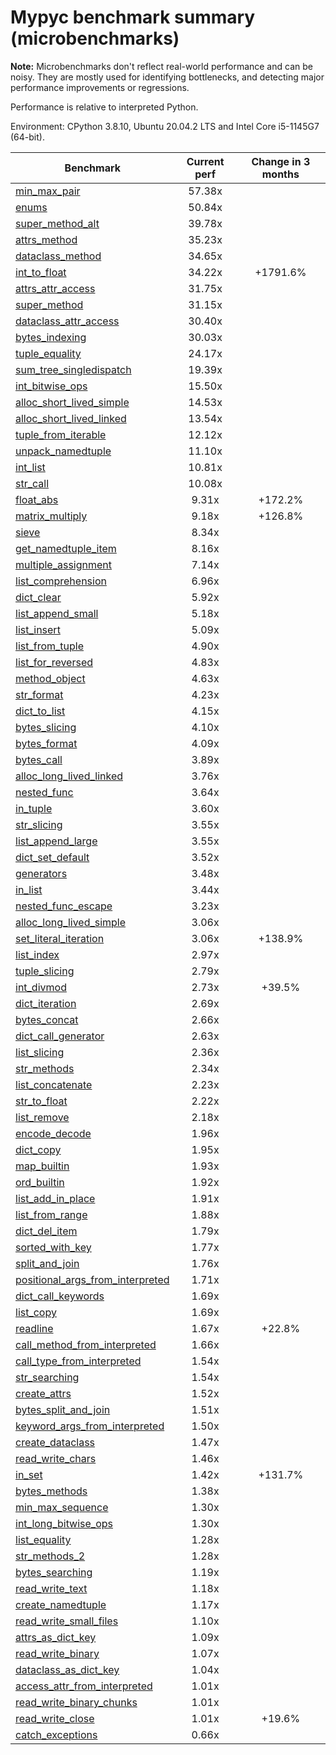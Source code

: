 # Mypyc benchmark summary (microbenchmarks)

**Note:** Microbenchmarks don't reflect real-world performance and can be noisy.
           They are mostly used for identifying bottlenecks, and detecting major performance
           improvements or regressions.

Performance is relative to interpreted Python.

Environment: CPython 3.8.10, Ubuntu 20.04.2 LTS and Intel Core i5-1145G7 (64-bit).

| Benchmark | Current perf | Change in 3 months |
| --- | :---: | :---: |
| [min_max_pair](benchmarks/min_max_pair.md) | 57.38x |  |
| [enums](benchmarks/enums.md) | 50.84x |  |
| [super_method_alt](benchmarks/super_method_alt.md) | 39.78x |  |
| [attrs_method](benchmarks/attrs_method.md) | 35.23x |  |
| [dataclass_method](benchmarks/dataclass_method.md) | 34.65x |  |
| [int_to_float](benchmarks/int_to_float.md) | 34.22x | +1791.6% |
| [attrs_attr_access](benchmarks/attrs_attr_access.md) | 31.75x |  |
| [super_method](benchmarks/super_method.md) | 31.15x |  |
| [dataclass_attr_access](benchmarks/dataclass_attr_access.md) | 30.40x |  |
| [bytes_indexing](benchmarks/bytes_indexing.md) | 30.03x |  |
| [tuple_equality](benchmarks/tuple_equality.md) | 24.17x |  |
| [sum_tree_singledispatch](benchmarks/sum_tree_singledispatch.md) | 19.39x |  |
| [int_bitwise_ops](benchmarks/int_bitwise_ops.md) | 15.50x |  |
| [alloc_short_lived_simple](benchmarks/alloc_short_lived_simple.md) | 14.53x |  |
| [alloc_short_lived_linked](benchmarks/alloc_short_lived_linked.md) | 13.54x |  |
| [tuple_from_iterable](benchmarks/tuple_from_iterable.md) | 12.12x |  |
| [unpack_namedtuple](benchmarks/unpack_namedtuple.md) | 11.10x |  |
| [int_list](benchmarks/int_list.md) | 10.81x |  |
| [str_call](benchmarks/str_call.md) | 10.08x |  |
| [float_abs](benchmarks/float_abs.md) | 9.31x | +172.2% |
| [matrix_multiply](benchmarks/matrix_multiply.md) | 9.18x | +126.8% |
| [sieve](benchmarks/sieve.md) | 8.34x |  |
| [get_namedtuple_item](benchmarks/get_namedtuple_item.md) | 8.16x |  |
| [multiple_assignment](benchmarks/multiple_assignment.md) | 7.14x |  |
| [list_comprehension](benchmarks/list_comprehension.md) | 6.96x |  |
| [dict_clear](benchmarks/dict_clear.md) | 5.92x |  |
| [list_append_small](benchmarks/list_append_small.md) | 5.18x |  |
| [list_insert](benchmarks/list_insert.md) | 5.09x |  |
| [list_from_tuple](benchmarks/list_from_tuple.md) | 4.90x |  |
| [list_for_reversed](benchmarks/list_for_reversed.md) | 4.83x |  |
| [method_object](benchmarks/method_object.md) | 4.63x |  |
| [str_format](benchmarks/str_format.md) | 4.23x |  |
| [dict_to_list](benchmarks/dict_to_list.md) | 4.15x |  |
| [bytes_slicing](benchmarks/bytes_slicing.md) | 4.10x |  |
| [bytes_format](benchmarks/bytes_format.md) | 4.09x |  |
| [bytes_call](benchmarks/bytes_call.md) | 3.89x |  |
| [alloc_long_lived_linked](benchmarks/alloc_long_lived_linked.md) | 3.76x |  |
| [nested_func](benchmarks/nested_func.md) | 3.64x |  |
| [in_tuple](benchmarks/in_tuple.md) | 3.60x |  |
| [str_slicing](benchmarks/str_slicing.md) | 3.55x |  |
| [list_append_large](benchmarks/list_append_large.md) | 3.55x |  |
| [dict_set_default](benchmarks/dict_set_default.md) | 3.52x |  |
| [generators](benchmarks/generators.md) | 3.48x |  |
| [in_list](benchmarks/in_list.md) | 3.44x |  |
| [nested_func_escape](benchmarks/nested_func_escape.md) | 3.23x |  |
| [alloc_long_lived_simple](benchmarks/alloc_long_lived_simple.md) | 3.06x |  |
| [set_literal_iteration](benchmarks/set_literal_iteration.md) | 3.06x | +138.9% |
| [list_index](benchmarks/list_index.md) | 2.97x |  |
| [tuple_slicing](benchmarks/tuple_slicing.md) | 2.79x |  |
| [int_divmod](benchmarks/int_divmod.md) | 2.73x | +39.5% |
| [dict_iteration](benchmarks/dict_iteration.md) | 2.69x |  |
| [bytes_concat](benchmarks/bytes_concat.md) | 2.66x |  |
| [dict_call_generator](benchmarks/dict_call_generator.md) | 2.63x |  |
| [list_slicing](benchmarks/list_slicing.md) | 2.36x |  |
| [str_methods](benchmarks/str_methods.md) | 2.34x |  |
| [list_concatenate](benchmarks/list_concatenate.md) | 2.23x |  |
| [str_to_float](benchmarks/str_to_float.md) | 2.22x |  |
| [list_remove](benchmarks/list_remove.md) | 2.18x |  |
| [encode_decode](benchmarks/encode_decode.md) | 1.96x |  |
| [dict_copy](benchmarks/dict_copy.md) | 1.95x |  |
| [map_builtin](benchmarks/map_builtin.md) | 1.93x |  |
| [ord_builtin](benchmarks/ord_builtin.md) | 1.92x |  |
| [list_add_in_place](benchmarks/list_add_in_place.md) | 1.91x |  |
| [list_from_range](benchmarks/list_from_range.md) | 1.88x |  |
| [dict_del_item](benchmarks/dict_del_item.md) | 1.79x |  |
| [sorted_with_key](benchmarks/sorted_with_key.md) | 1.77x |  |
| [split_and_join](benchmarks/split_and_join.md) | 1.76x |  |
| [positional_args_from_interpreted](benchmarks/positional_args_from_interpreted.md) | 1.71x |  |
| [dict_call_keywords](benchmarks/dict_call_keywords.md) | 1.69x |  |
| [list_copy](benchmarks/list_copy.md) | 1.69x |  |
| [readline](benchmarks/readline.md) | 1.67x | +22.8% |
| [call_method_from_interpreted](benchmarks/call_method_from_interpreted.md) | 1.66x |  |
| [call_type_from_interpreted](benchmarks/call_type_from_interpreted.md) | 1.54x |  |
| [str_searching](benchmarks/str_searching.md) | 1.54x |  |
| [create_attrs](benchmarks/create_attrs.md) | 1.52x |  |
| [bytes_split_and_join](benchmarks/bytes_split_and_join.md) | 1.51x |  |
| [keyword_args_from_interpreted](benchmarks/keyword_args_from_interpreted.md) | 1.50x |  |
| [create_dataclass](benchmarks/create_dataclass.md) | 1.47x |  |
| [read_write_chars](benchmarks/read_write_chars.md) | 1.46x |  |
| [in_set](benchmarks/in_set.md) | 1.42x | +131.7% |
| [bytes_methods](benchmarks/bytes_methods.md) | 1.38x |  |
| [min_max_sequence](benchmarks/min_max_sequence.md) | 1.30x |  |
| [int_long_bitwise_ops](benchmarks/int_long_bitwise_ops.md) | 1.30x |  |
| [list_equality](benchmarks/list_equality.md) | 1.28x |  |
| [str_methods_2](benchmarks/str_methods_2.md) | 1.28x |  |
| [bytes_searching](benchmarks/bytes_searching.md) | 1.19x |  |
| [read_write_text](benchmarks/read_write_text.md) | 1.18x |  |
| [create_namedtuple](benchmarks/create_namedtuple.md) | 1.17x |  |
| [read_write_small_files](benchmarks/read_write_small_files.md) | 1.10x |  |
| [attrs_as_dict_key](benchmarks/attrs_as_dict_key.md) | 1.09x |  |
| [read_write_binary](benchmarks/read_write_binary.md) | 1.07x |  |
| [dataclass_as_dict_key](benchmarks/dataclass_as_dict_key.md) | 1.04x |  |
| [access_attr_from_interpreted](benchmarks/access_attr_from_interpreted.md) | 1.01x |  |
| [read_write_binary_chunks](benchmarks/read_write_binary_chunks.md) | 1.01x |  |
| [read_write_close](benchmarks/read_write_close.md) | 1.01x | +19.6% |
| [catch_exceptions](benchmarks/catch_exceptions.md) | 0.66x |  |
